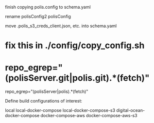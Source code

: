 finish copying polis.config to schema.yaml

rename polisConfig2 polisConfig

move .polis_s3_creds_client.json, etc. into schema.yaml

# fix this in ./config/copy_config.sh
# repo_egrep="(polisServer.git|polis.git).*(fetch)"
repo_egrep="(polisServer|polis).*(fetch)"

Define build configurations of interest:

local
local-docker-compose
local-docker-compose-s3
digital-ocean-docker-compose
docker-compose-aws
docker-compose-aws-s3


